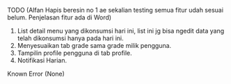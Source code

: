 TODO
(Alfan Hapis beresin no 1 ae sekalian testing semua fitur udah sesuai belum. Penjelasan fitur ada di Word)
1. List detail menu yang dikonsumsi hari ini, list ini jg bisa ngedit data yang telah dikonsumsi hanya pada hari ini.
2. Menyesuaikan tab grade sama grade milik pengguna.
3. Tampilin profile pengguna di tab profile.
4. Notifikasi Harian.

Known Error
(None)
    